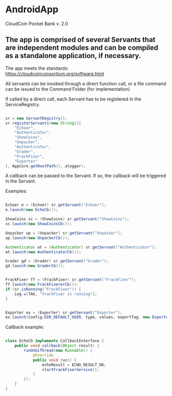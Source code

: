 # AndroidApp

CloudCoin Pocket Bank v. 2.0



## The app is comprised of several Servants that are independent modules and can be compiled as a standalone application, if necessary.

The app meets the standards: https://cloudcoinconsortium.org/software.html


All servants can be invoked through a direct function call, or a file command can be issued to the Command Folder (for implementation)

If called by a direct call, each Servant has to be registered in the ServiceRegistry.

```java

sr = new ServantRegistry();
sr.registerServants(new String[]{
	"Echoer",
	"Authenticator",
	"ShowCoins",
	"Unpacker",
	"Authenticator",
	"Grader",
	"FrackFixer",		
	"Exporter"
}, AppCore.getRootPath(), alogger);


```

A callback can be passed to the Servant. If so, the callback will be triggered in the Servant.

Examples:

```java

Echoer e = (Echoer) sr.getServant("Echoer");
e.launch(new EchoCb());

ShowCoins sc = (ShowCoins) sr.getServant("ShowCoins");
sc.launch(new ShowCoinsCb());

Unpacker up = (Unpacker) sr.getServant("Unpacker");
up.launch(new UnpackerCb());

Authenticator at = (Authenticator) sr.getServant("Authenticator");
at.launch(new AuthenticatorCb());

Grader gd = (Grader) sr.getServant("Grader");
gd.launch(new GraderCb());


FrackFixer ff = (FrackFixer) sr.getServant("FrackFixer");
ff.launch(new FrackFixererCb());
if (sr.isRunning("FrackFixer")) {
	Log.v(TAG, "FrackFixer is running");
}


Exporter ex = (Exporter) sr.getServant("Exporter");
ex.launch(Config.DIR_DEFAULT_USER, type, values, exportTag, new ExporterCb());


```


Callback example:


```java

class EchoCb implements CallbackInterface {
	public void callback(Object result) {
		runOnUiThread(new Runnable() {
			@Override
			public void run() {
				echoResult = ECHO_RESULT_OK;
				startFrackFixerService();
			}
		});
	}
}

```



